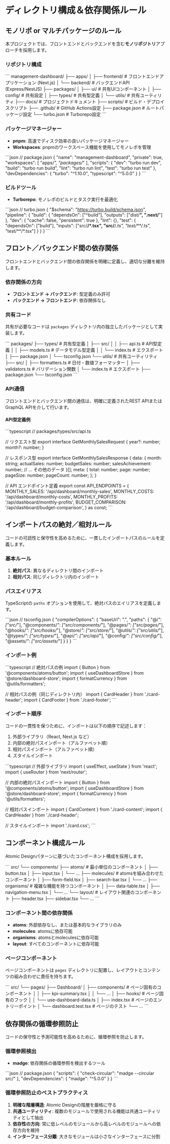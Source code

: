 # ディレクトリ構成＆依存関係ルール

## モノリポ or マルチパッケージのルール

本プロジェクトでは、フロントエンドとバックエンドを含む**モノリポジトリ**アプローチを採用します。

### リポジトリ構成

\`\`\`
management-dashboard/
├── apps/
│   ├── frontend/       # フロントエンドアプリケーション (Next.js)
│   └── backend/        # バックエンドAPI (Express/NestJS)
├── packages/
│   ├── ui/             # 共有UIコンポーネント
│   ├── config/         # 共有設定
│   ├── types/          # 共有型定義
│   └── utils/          # 共有ユーティリティ
├── docs/               # プロジェクトドキュメント
├── scripts/            # ビルド・デプロイスクリプト
├── .github/            # GitHub Actions設定
├── package.json        # ルートパッケージ設定
└── turbo.json          # Turborepo設定
\`\`\`

### パッケージマネージャー

- **pnpm**: 高速でディスク効率の良いパッケージマネージャー
- **Workspaces**: pnpmのワークスペース機能を使用してモノレポを管理

\`\`\`json
// package.json
{
  "name": "management-dashboard",
  "private": true,
  "workspaces": [
    "apps/*",
    "packages/*"
  ],
  "scripts": {
    "dev": "turbo run dev",
    "build": "turbo run build",
    "lint": "turbo run lint",
    "test": "turbo run test"
  },
  "devDependencies": {
    "turbo": "^1.10.0",
    "typescript": "^5.0.0"
  }
}
\`\`\`

### ビルドツール

- **Turborepo**: モノレポのビルドとタスク実行を最適化

\`\`\`json
// turbo.json
{
  "$schema": "https://turbo.build/schema.json",
  "pipeline": {
    "build": {
      "dependsOn": ["^build"],
      "outputs": ["dist/**", ".next/**"]
    },
    "dev": {
      "cache": false,
      "persistent": true
    },
    "lint": {},
    "test": {
      "dependsOn": ["build"],
      "inputs": ["src/**/*.tsx", "src/**/*.ts", "test/**/*.ts", "test/**/*.tsx"]
    }
  }
}
\`\`\`

## フロント／バックエンド間の依存関係

フロントエンドとバックエンド間の依存関係を明確に定義し、適切な分離を維持します。

### 依存関係の方向

- **フロントエンド → バックエンド**: 型定義のみ許可
- **バックエンド → フロントエンド**: 依存関係なし

### 共有コード

共有が必要なコードは `packages` ディレクトリ内の独立したパッケージとして実装します。

\`\`\`
packages/
├── types/             # 共有型定義
│   ├── src/
│   │   ├── api.ts     # API型定義
│   │   ├── models.ts  # データモデル型定義
│   │   └── index.ts   # エクスポート
│   ├── package.json
│   └── tsconfig.json
└── utils/             # 共有ユーティリティ
    ├── src/
    │   ├── formatters.ts  # 日付・数値フォーマッター
    │   ├── validators.ts  # バリデーション関数
    │   └── index.ts       # エクスポート
    ├── package.json
    └── tsconfig.json
\`\`\`

### API通信

フロントエンドとバックエンド間の通信は、明確に定義されたREST APIまたはGraphQL APIを介して行います。

#### API型定義例

\`\`\`typescript
// packages/types/src/api.ts

// リクエスト型
export interface GetMonthlySalesRequest {
  year?: number;
  month?: number;
}

// レスポンス型
export interface GetMonthlySalesResponse {
  data: {
    month: string;
    actualSales: number;
    budgetSales: number;
    salesAchievement: number;
    // ... その他のデータ
  }[];
  meta: {
    total: number;
    page: number;
    pageSize: number;
    pageCount: number;
  };
}

// API エンドポイント定義
export const API_ENDPOINTS = {
  MONTHLY_SALES: '/api/dashboard/monthly-sales',
  MONTHLY_COSTS: '/api/dashboard/monthly-costs',
  MONTHLY_PROFITS: '/api/dashboard/monthly-profits',
  BUDGET_COMPARISON: '/api/dashboard/budget-comparison',
} as const;
\`\`\`

## インポートパスの絶対／相対ルール

コードの可読性と保守性を高めるために、一貫したインポートパスのルールを定義します。

### 基本ルール

1. **絶対パス**: 異なるディレクトリ間のインポート
2. **相対パス**: 同じディレクトリ内のインポート

### パスエイリアス

TypeScriptの `paths` オプションを使用して、絶対パスのエイリアスを定義します。

\`\`\`json
// tsconfig.json
{
  "compilerOptions": {
    "baseUrl": ".",
    "paths": {
      "@/*": ["src/*"],
      "@components/*": ["src/components/*"],
      "@pages/*": ["src/pages/*"],
      "@hooks/*": ["src/hooks/*"],
      "@store/*": ["src/store/*"],
      "@utils/*": ["src/utils/*"],
      "@types/*": ["src/types/*"],
      "@api/*": ["src/api/*"],
      "@config/*": ["src/config/*"],
      "@assets/*": ["src/assets/*"]
    }
  }
}
\`\`\`

### インポート例

\`\`\`typescript
// 絶対パスの例
import { Button } from '@components/atoms/button';
import { useDashboardStore } from '@store/dashboard-store';
import { formatCurrency } from '@utils/formatters';

// 相対パスの例（同じディレクトリ内）
import { CardHeader } from './card-header';
import { CardFooter } from './card-footer';
\`\`\`

### インポート順序

コードの一貫性を保つために、インポートは以下の順序で記述します：

1. 外部ライブラリ（React, Next.js など）
2. 内部の絶対パスインポート（アルファベット順）
3. 相対パスインポート（アルファベット順）
4. スタイルインポート

\`\`\`typescript
// 外部ライブラリ
import { useEffect, useState } from 'react';
import { useRouter } from 'next/router';

// 内部の絶対パスインポート
import { Button } from '@components/atoms/button';
import { useDashboardStore } from '@store/dashboard-store';
import { formatCurrency } from '@utils/formatters';

// 相対パスインポート
import { CardContent } from './card-content';
import { CardHeader } from './card-header';

// スタイルインポート
import './card.css';
\`\`\`

## コンポーネント構成ルール

Atomic Designパターンに基づいたコンポーネント構成を採用します。

\`\`\`
src/
└── components/
    ├── atoms/         # 最小単位のコンポーネント
    │   ├── button.tsx
    │   ├── input.tsx
    │   └── ...
    ├── molecules/     # atomsを組み合わせたコンポーネント
    │   ├── form-field.tsx
    │   ├── search-bar.tsx
    │   └── ...
    ├── organisms/     # 複雑な機能を持つコンポーネント
    │   ├── data-table.tsx
    │   ├── navigation-menu.tsx
    │   └── ...
    └── layout/        # レイアウト関連のコンポーネント
        ├── header.tsx
        ├── sidebar.tsx
        └── ...
\`\`\`

### コンポーネント間の依存関係

- **atoms**: 外部依存なし、または基本的なライブラリのみ
- **molecules**: atomsに依存可能
- **organisms**: atomsとmoleculesに依存可能
- **layout**: すべてのコンポーネントに依存可能

### ページコンポーネント

ページコンポーネントは `pages` ディレクトリに配置し、レイアウトとコンテンツの組み合わせに責任を持ちます。

\`\`\`
src/
└── pages/
    ├── Dashboard/
    │   ├── components/        # ページ固有のコンポーネント
    │   │   ├── kpi-summary.tsx
    │   │   └── ...
    │   ├── hooks/             # ページ固有のフック
    │   │   └── use-dashboard-data.ts
    │   ├── index.tsx          # ページのエントリーポイント
    │   └── dashboard.test.tsx # ページのテスト
    └── ...
\`\`\`

## 依存関係の循環参照防止

コードの保守性と予測可能性を高めるために、循環参照を防止します。

### 循環参照検出

- **madge**: 依存関係の循環参照を検出するツール

\`\`\`json
// package.json
{
  "scripts": {
    "check-circular": "madge --circular src/"
  },
  "devDependencies": {
    "madge": "^5.0.0"
  }
}
\`\`\`

### 循環参照防止のベストプラクティス

1. **明確な階層構造**: Atomic Designの階層を厳格に守る
2. **共通ユーティリティ**: 複数のモジュールで使用される機能は共通ユーティリティとして抽出
3. **依存性の方向**: 常に低レベルのモジュールから高レベルのモジュールへの依存方向を維持
4. **インターフェース分離**: 大きなモジュールは小さなインターフェースに分割
